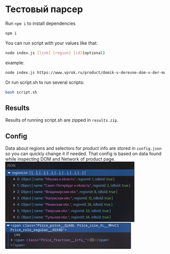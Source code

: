 # Тестовый парсер

Run `npm i` to install dependencies

```bash
npm i
```

You can run script with your values like that:

```bash
node index.js [link] [region] [id](optional)
```

example:

```bash
node index.js https://www.vprok.ru/product/domik-v-derevne-dom-v-der-moloko-ster-3-2-950g--309202 "Санкт-Петербург и область"
```

Or run script.sh to run several scripts:

```bash
bash script.sh
```

## Results

Results of running script.sh are zipped in `results.zip`.

## Config

Data about regions and selectors for product info are stored in `config.json` so you can quickly change it if needed.
That config is based on data found while inspecting DOM and Network of product page.
![](./assets//image.png)
![](./assets/image1.png)
